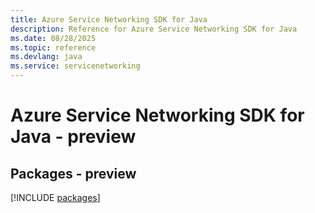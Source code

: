 ```yaml
---
title: Azure Service Networking SDK for Java
description: Reference for Azure Service Networking SDK for Java
ms.date: 08/28/2025
ms.topic: reference
ms.devlang: java
ms.service: servicenetworking
---
```

# Azure Service Networking SDK for Java - preview
## Packages - preview
[!INCLUDE [packages](service-networking-index.md)]